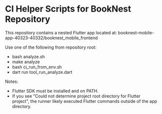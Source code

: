 # CI Helper Scripts for BookNest Repository

This repository contains a nested Flutter app located at:
booknest-mobile-app-40323-40332/booknest_mobile_frontend

Use one of the following from repository root:
- bash analyze.sh
- make analyze
- bash ci_run_from_env.sh
- dart run tool_run_analyze.dart

Notes:
- Flutter SDK must be installed and on PATH.
- If you see "Could not determine project root directory for Flutter project",
  the runner likely executed Flutter commands outside of the app directory.
